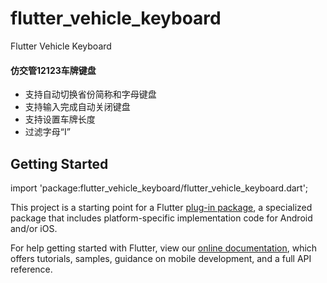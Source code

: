 # flutter_vehicle_keyboard

Flutter Vehicle Keyboard

#### 仿交管12123车牌键盘
* 支持自动切换省份简称和字母键盘
* 支持输入完成自动关闭键盘
* 支持设置车牌长度
* 过滤字母“I”
  
## Getting Started

import 'package:flutter_vehicle_keyboard/flutter_vehicle_keyboard.dart';


This project is a starting point for a Flutter
[plug-in package](https://flutter.dev/developing-packages/),
a specialized package that includes platform-specific implementation code for
Android and/or iOS.

For help getting started with Flutter, view our
[online documentation](https://flutter.dev/docs), which offers tutorials,
samples, guidance on mobile development, and a full API reference.

